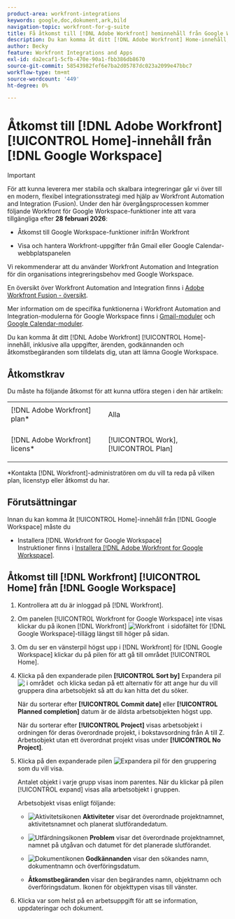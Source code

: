 ```yaml
---
product-area: workfront-integrations
keywords: google,doc,dokument,ark,bild
navigation-topic: workfront-for-g-suite
title: Få åtkomst till [!DNL Adobe Workfront] heminnehåll från Google Workspace
description: Du kan komma åt ditt [!DNL Adobe Workfront] Home-innehåll, inklusive alla uppgifter, utgåvor, godkännanden och åtkomstbegäranden som tilldelats dig, utan att lämna Google Workspace.
author: Becky
feature: Workfront Integrations and Apps
exl-id: da2ecaf1-5cfb-470e-90a1-fbb386db8670
source-git-commit: 58543982fef6e7ba2d05787dc023a2099e47bbc7
workflow-type: tm+mt
source-wordcount: '449'
ht-degree: 0%

---
```


# Åtkomst till [!DNL Adobe Workfront] [!UICONTROL Home]-innehåll från [!DNL Google Workspace]

>[!IMPORTANT]
>
>För att kunna leverera mer stabila och skalbara integreringar går vi över till en modern, flexibel integrationsstrategi med hjälp av Workfront Automation and Integration (Fusion). Under den här övergångsprocessen kommer följande Workfront för Google Workspace-funktioner inte att vara tillgängliga efter **28 februari 2026**:
>
>* Åtkomst till Google Workspace-funktioner inifrån Workfront
>
>* Visa och hantera Workfront-uppgifter från Gmail eller Google Calendar-webbplatspanelen
>
>Vi rekommenderar att du använder Workfront Automation and Integration för din organisations integreringsbehov med Google Workspace.
>
>En översikt över Workfront Automation and Integration finns i [Adobe Workfront Fusion - översikt](https://experienceleague.adobe.com/sv/docs/workfront-fusion/using/get-started-with-fusion/understand-workfront-fusion/workfront-fusion-overview).
>
>Mer information om de specifika funktionerna i Workfront Automation and Integration-modulerna för Google Workspace finns i [Gmail-moduler](https://experienceleague.adobe.com/sv/docs/workfront-fusion/using/references/apps-and-their-modules/third-party-app-connectors/gmail-modules) och [Google Calendar-moduler](https://experienceleague.adobe.com/sv/docs/workfront-fusion/using/references/apps-and-their-modules/third-party-app-connectors/google-calendar-modules).

Du kan komma åt ditt [!DNL Adobe Workfront] [!UICONTROL Home]-innehåll, inklusive alla uppgifter, ärenden, godkännanden och åtkomstbegäranden som tilldelats dig, utan att lämna Google Workspace.

## Åtkomstkrav

Du måste ha följande åtkomst för att kunna utföra stegen i den här artikeln:

<table style="table-layout:auto"> 
 <col> 
 <col> 
 <tbody> 
  <tr> 
   <td role="rowheader">[!DNL Adobe Workfront] plan*</td> 
   <td> <p>Alla</p> </td> 
  </tr> 
  <tr> 
   <td role="rowheader">[!DNL Adobe Workfront] licens*</td> 
   <td> <p>[!UICONTROL Work], [!UICONTROL Plan]</p> </td> 
  </tr> 
 </tbody> 
</table>

&#42;Kontakta [!DNL Workfront]-administratören om du vill ta reda på vilken plan, licenstyp eller åtkomst du har.

## Förutsättningar

Innan du kan komma åt [!UICONTROL Home]-innehåll från [!DNL Google Workspace] måste du

* Installera [!DNL Workfront for Google Workspace]\
   Instruktioner finns i [Installera [!DNL Adobe Workfront for Google Workspace]](../../workfront-integrations-and-apps/workfront-for-g-suite/install-workfront-for-gsuite.md).

## Åtkomst till [!DNL Workfront] [!UICONTROL Home] från [!DNL Google Workspace]

1. Kontrollera att du är inloggad på [!DNL Workfront].
1. Om panelen [!UICONTROL Workfront for Google Workspace] inte visas klickar du på ikonen [!DNL Workfront] ![Workfront &#x200B;](assets/wf-lion-icon.png) i sidofältet för [!DNL Google Workspace]-tillägg längst till höger på sidan.
1. Om du ser en vänsterpil högst upp i [!DNL Workfront] för [!DNL Google Workspace] klickar du på pilen för att gå till området [!UICONTROL Home].

1. Klicka på den expanderade pilen **[!UICONTROL Sort by]** Expandera pil![&#x200B; i området &#x200B;](assets/dropdown-arrow.png) och klicka sedan på ett alternativ för att ange hur du vill gruppera dina arbetsobjekt så att du kan hitta det du söker.

   När du sorterar efter **[!UICONTROL Commit date]** eller **[!UICONTROL Planned completion]** datum är de äldsta arbetsobjekten högst upp.

   När du sorterar efter **[!UICONTROL Project]** visas arbetsobjekt i ordningen för deras överordnade projekt, i bokstavsordning från A till Z. Arbetsobjekt utan ett överordnat projekt visas under **[!UICONTROL No Project]**.

1. Klicka på den expanderade pilen ![Expandera pil](assets/dropdown-arrow.png) för den gruppering som du vill visa.

   Antalet objekt i varje grupp visas inom parentes. När du klickar på pilen [!UICONTROL expand] visas alla arbetsobjekt i gruppen.

   Arbetsobjekt visas enligt följande:

   * ![Aktivitetsikonen](assets/task-icon.png) **Aktiviteter** visar det överordnade projektnamnet, aktivitetsnamnet och planerat slutförandedatum.

   * ![Utfärdningsikonen](assets/issue-icon.png) **Problem** visar det överordnade projektnamnet, namnet på utgåvan och datumet för det planerade slutförandet.

   * ![Dokumentikonen](assets/document-icon.png) **Godkännanden** visar den sökandes namn, dokumentnamn och överföringsdatum.
   * **Åtkomstbegäranden** visar den begärandes namn, objektnamn och överföringsdatum. Ikonen för objekttypen visas till vänster.

1. Klicka var som helst på en arbetsuppgift för att se information, uppdateringar och dokument.
